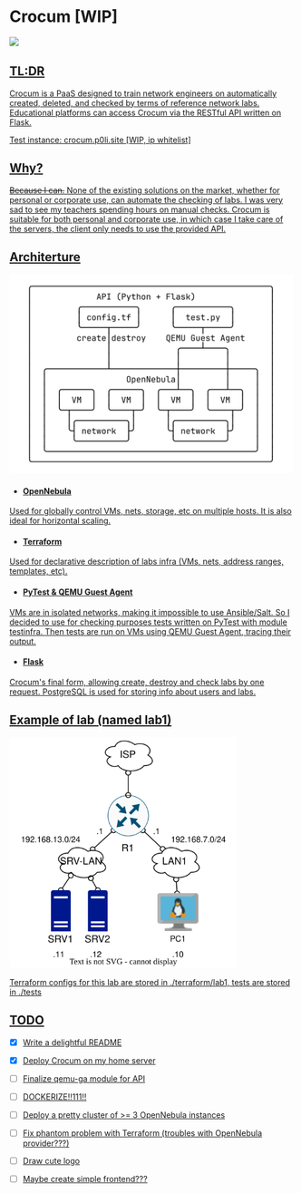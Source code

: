 # Crocum [WIP]
<a href="https://olymp.hse.ru/data/2023/04/03/2025606431/%D0%91%D0%B8%D0%B7%D0%BD%D0%B5%D1%81-%D0%B8%D0%BD%D1%84%D0%BE%D1%80%D0%BC%D0%B0%D1%82%D0%B8%D0%BA%D0%B0%20(%D0%92%D1%8B%D1%81%D1%88%D0%B8%D0%B9%20%D0%BF%D0%B8%D0%BB.pdf"><img src=https://badgen.net/badge/olymp.hse.ru%2Fprojects%2023/winner/>

## TL:DR
Crocum is a PaaS designed to train network engineers on automatically created, deleted, and checked by terms of reference network labs.
Educational platforms can access Crocum via the RESTful API written on Flask.

Test instance: crocum.p0li.site [WIP, ip whitelist]

## Why?
~~Because I can.~~ None of the existing solutions on the market, whether for personal or corporate use, can automate the checking of labs. I was very sad to see my teachers spending hours on manual checks. Crocum is suitable for both personal and corporate use, in which case I take care of the servers, the client only needs to use the provided API. 

## Architerture
<img src="./pics/architecture.png" width="500"/>

- #### OpenNebula
Used for globally control VMs, nets, storage, etc on multiple hosts. It is also ideal for horizontal scaling.
- #### Terraform
 Used for declarative description of labs infra (VMs, nets, address ranges, templates, etc).
- #### PyTest & QEMU Guest Agent
VMs are in isolated networks, making it impossible to use Ansible/Salt. So I decided to use for checking purposes tests written on PyTest with module testinfra. Then tests are run on VMs using QEMU Guest Agent, tracing their output.
- #### Flask
Crocum's final form, allowing create, destroy and check labs by one request. PostgreSQL is used for storing info about users and labs.

## Example of lab (named lab1)
<img src="./pics/netplan.svg" width="400"/>

Terraform configs for this lab are stored in ./terraform/lab1, tests are stored in ./tests

## TODO
- [X] Write a delightful README
- [X] Deploy Crocum on my home server
- [ ] Finalize qemu-ga module for API
- [ ] DOCKERIZE!!111!!
- [ ] Deploy a pretty cluster of >= 3 OpenNebula instances 
- [ ] Fix phantom problem with Terraform (troubles with OpenNebula provider???)
- [ ] Draw cute logo
- [ ] Maybe create simple frontend??? 

